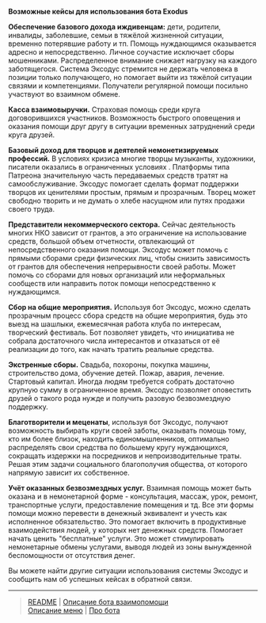 <b>Возможные кейсы для использования бота Exodus</b>

<b>Обеспечение базового дохода иждивенцам:</b> дети, родители, инвалиды, заболевшие, семьи в тяжёлой жизненной ситуации, временно потерявшие работу и тп. Помощь нуждающимся оказывается адресно и непосредственно. Личное соучастие исключает сборы мошенниками. Распределенное внимание снижает нагрузку на каждого заботящегося. Система Эксодус стремится не держать человека в позиции только получающего, но помогает выйти из тяжёлой ситуации связями и компетенциями. Получатели регулярной помощи посильно участвуют во взаимном обмене.

<b>Касса взаимовыручки.</b> Страховая помощь среди круга договорившихся участников. Возможность быстрого оповещения и оказания помощи друг другу в ситуации временных затруднений среди круга друзей. 

<b>Базовый доход для творцов и деятелей немонетизируемых профессий.</b> В условиях кризиса многие творцы музыканты, художники, писатели оказались в ограниченных условиях . Платформы типа Патреона значительную часть передаваемых средств тратят на самообслуживание. Эксодус помогает сделать формат поддержки творцов их ценителями простым, прямым и прозрачным. Творец может свободно творить и не думать о хлебе насущном или путях продажи своего труда. 

<b>Представители некоммерческого сектора.</b> Сейчас деятельность многих НКО зависит от грантов, а это ограничение на использование средств, большой объем отчетности, отвлекающий от непосредственного оказания помощи. Эксодус может помочь с прямыми сборами среди физических лиц, чтобы снизить зависимость от грантов для обеспечения непрерывности своей работы. Может помочь со сборами для новых организаций или неформальных сообществ или направить поток помощи непосредственно к нуждающимся.

<b>Сбор на общие мероприятия.</b> Используя бот Эксодус, можно сделать прозрачным процесс сбора средств на общие мероприятия, будь это выезд на шашлыки, ежемесячная работа клуба по интересам, творческий фестиваль. Бот позволяет увидеть, что инициатива не собрала достаточного числа интересантов и отказаться от её реализации до того, как начать тратить реальные средства.

<b>Экстренные сборы.</b> Свадьба, похороны, покупка машины, строительство дома, обучение детей. Пожар, авария, лечение. Стартовый капитал. 
Иногда людям требуется собрать достаточно крупную сумму в ограниченное время. Эксодус позволяет оповестить друзей о такого рода нужде и получить разовую безвозмездную поддержку.

<b>Благотворители и меценаты</b>, используя бот Эксодус, получают возможность выбирать круги своей заботы, оказывать помощь тому, кто им более близок, находить единомышленников, оптимально распределять свои средства по большему кругу нуждающихся, сокращать издержки на посредников и непроизводительные траты. Решая этим задачи социального благополучия общества, от которого напрямую зависит их собственное.

<b>Учёт оказанных безвозмездных услуг.</b> Взаимная помощь может быть оказана и в немонетарной форме - консультация, массаж, урок, ремонт, транспортные услуги, предоставление помещения и тд. Все эти формы помощи можно перевести в денежный эквивалент и учесть как исполненное обязательство. Это помогает включить в продуктивные взаимодействия людей, у которых нет денежных средств. Помогает начать ценить "бесплатные" услуги. Это может стимулировать немонетарные обмены услугами, выводя людей из зоны вынужденной беспомощности от отсутствия денег.

Вы можете найти другие ситуации использования системы Эксодус и сообщить нам об успешных кейсах в обратной связи.

----
> [README](README.md)  |   [Описание бота взаимопомощи](../index.md)  
> [Описание меню](menu.md)  |  [Про бота](about_bot.md)
